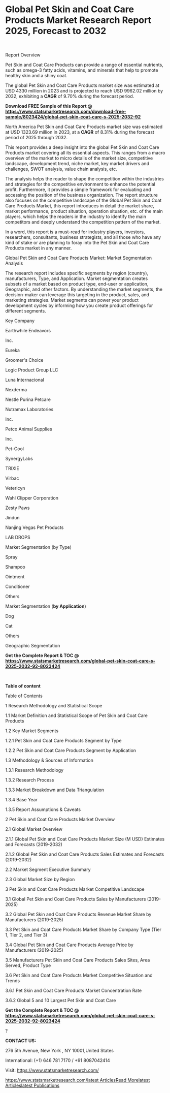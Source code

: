 <h1>Global Pet Skin and Coat Care Products Market Research Report 2025, Forecast to 2032</h1><br/><p>Report Overview</p>
 
 
 
 <p>Pet Skin and Coat Care Products can provide a range of essential nutrients, such as omega-3 fatty acids, vitamins, and minerals that help to promote healthy skin and a shiny coat.</p>
 
 
 
 <p>The global Pet Skin and Coat Care Products market size was estimated at USD 4330 million in 2023 and is projected to reach USD 9962.02 million by 2032, exhibiting a <strong>CAGR</strong> of 9.70% during the forecast period.</p>
 
 
 
 <p><strong>Download FREE Sample of this Report @ <a href="https://www.statsmarketresearch.com/download-free-sample/8023424/global-pet-skin-coat-care-s-2025-2032-92">https://www.statsmarketresearch.com/download-free-sample/8023424/global-pet-skin-coat-care-s-2025-2032-92</a></strong></p>
 
 
 
 <p>North America Pet Skin and Coat Care Products market size was estimated at USD 1323.69 million in 2023, at a <strong>CAGR</strong> of 8.31% during the forecast period of 2025 through 2032.</p>
 
 
 
 <p>This report provides a deep insight into the global Pet Skin and Coat Care Products market covering all its essential aspects. This ranges from a macro overview of the market to micro details of the market size, competitive landscape, development trend, niche market, key market drivers and challenges, SWOT analysis, value chain analysis, etc.</p>
 
 
 
 <p>The analysis helps the reader to shape the competition within the industries and strategies for the competitive environment to enhance the potential profit. Furthermore, it provides a simple framework for evaluating and accessing the position of the business organization. The report structure also focuses on the competitive landscape of the Global Pet Skin and Coat Care Products Market, this report introduces in detail the market share, market performance, product situation, operation situation, etc. of the main players, which helps the readers in the industry to identify the main competitors and deeply understand the competition pattern of the market.</p>
 
 
 
 <p>In a word, this report is a must-read for industry players, investors, researchers, consultants, business strategists, and all those who have any kind of stake or are planning to foray into the Pet Skin and Coat Care Products market in any manner.</p>
 
 
 
 <p>Global Pet Skin and Coat Care Products Market: Market Segmentation Analysis</p>
 
 
 
 <p>The research report includes specific segments by region (country), manufacturers, Type, and Application. Market segmentation creates subsets of a market based on product type, end-user or application, Geographic, and other factors. By understanding the market segments, the decision-maker can leverage this targeting in the product, sales, and marketing strategies. Market segments can power your product development cycles by informing how you create product offerings for different segments.</p>
 
 
 
 <p>Key Company</p>
 
 
 
 <p>Earthwhile Endeavors</p>
 
 
 
 <p>Inc.</p>
 
 
 
 <p>Eureka</p>
 
 
 
 <p>Groomer&#39;s Choice</p>
 
 
 
 <p>Logic Product Group LLC</p>
 
 
 
 <p>Luna Internacional</p>
 
 
 
 <p>Nexderma</p>
 
 
 
 <p>Nestle Purina Petcare</p>
 
 
 
 <p>Nutramax Laboratories</p>
 
 
 
 <p>Inc.</p>
 
 
 
 <p>Petco Animal Supplies</p>
 
 
 
 <p>Inc.</p>
 
 
 
 <p>Pet-Cool</p>
 
 
 
 <p>SynergyLabs</p>
 
 
 
 <p>TRIXIE</p>
 
 
 
 <p>Virbac</p>
 
 
 
 <p>Vetericyn</p>
 
 
 
 <p>Wahl Clipper Corporation</p>
 
 
 
 <p>Zesty Paws</p>
 
 
 
 <p>Jindun</p>
 
 
 
 <p>Nanjing Vegas Pet Products</p>
 
 
 
 <p>LAB DROPS</p>
 
 
 
 <p>Market Segmentation (by Type)</p>
 
 
 
 <p>Spray</p>
 
 
 
 <p>Shampoo</p>
 
 
 
 <p>Ointment</p>
 
 
 
 <p>Conditioner</p>
 
 
 
 <p>Others</p>
 
 
 
 <p>Market Segmentation (<strong>by Application</strong>)</p>
 
 
 
 <p>Dog</p>
 
 
 
 <p>Cat</p>
 
 
 
 <p>Others</p>
 
 
 
 <p>Geographic Segmentation</p>
 
 
 
 <div><b>Get the Complete Report & TOC @ <a href="https://www.statsmarketresearch.com/global-pet-skin-coat-care-s-2025-2032-92-8023424">https://www.statsmarketresearch.com/global-pet-skin-coat-care-s-2025-2032-92-8023424</a></b></div>
 
 
 
 <p><br />
 
 <b>Table of content</b></p>
 
 
 
 <p>Table of Contents<br />
 
 1 Research Methodology and Statistical Scope<br />
 
 1.1 Market Definition and Statistical Scope of Pet Skin and Coat Care Products<br />
 
 1.2 Key Market Segments<br />
 
 1.2.1 Pet Skin and Coat Care Products Segment by Type<br />
 
 1.2.2 Pet Skin and Coat Care Products Segment by Application<br />
 
 1.3 Methodology & Sources of Information<br />
 
 1.3.1 Research Methodology<br />
 
 1.3.2 Research Process<br />
 
 1.3.3 Market Breakdown and Data Triangulation<br />
 
 1.3.4 Base Year<br />
 
 1.3.5 Report Assumptions & Caveats<br />
 
 2 Pet Skin and Coat Care Products Market Overview<br />
 
 2.1 Global Market Overview<br />
 
 2.1.1 Global Pet Skin and Coat Care Products Market Size (M USD) Estimates and Forecasts (2019-2032)<br />
 
 2.1.2 Global Pet Skin and Coat Care Products Sales Estimates and Forecasts (2019-2032)<br />
 
 2.2 Market Segment Executive Summary<br />
 
 2.3 Global Market Size by Region<br />
 
 3 Pet Skin and Coat Care Products Market Competitive Landscape<br />
 
 3.1 Global Pet Skin and Coat Care Products Sales by Manufacturers (2019-2025)<br />
 
 3.2 Global Pet Skin and Coat Care Products Revenue Market Share by Manufacturers (2019-2025)<br />
 
 3.3 Pet Skin and Coat Care Products Market Share by Company Type (Tier 1, Tier 2, and Tier 3)<br />
 
 3.4 Global Pet Skin and Coat Care Products Average Price by Manufacturers (2019-2025)<br />
 
 3.5 Manufacturers Pet Skin and Coat Care Products Sales Sites, Area Served, Product Type<br />
 
 3.6 Pet Skin and Coat Care Products Market Competitive Situation and Trends<br />
 
 3.6.1 Pet Skin and Coat Care Products Market Concentration Rate<br />
 
 3.6.2 Global 5 and 10 Largest Pet Skin and Coat Care</p>
 
 
 
 <div><b>Get the Complete Report & TOC @ <a href="https://www.statsmarketresearch.com/global-pet-skin-coat-care-s-2025-2032-92-8023424">https://www.statsmarketresearch.com/global-pet-skin-coat-care-s-2025-2032-92-8023424</a></b></div>
 
 
 
 <p>? </p>
 
 
 
 <p><b>CONTACT US:</b><br />
 
 276 5th Avenue, New York , NY 10001,United States<br />
 
 International: (+1) 646 781 7170 / +91 8087042414<br />
 
 Visit: <a href="https://www.statsmarketresearch.com/">https://www.statsmarketresearch.com/</a><br />
 
 <a href="https://gyeongbokgung.com">https://www.statsmarketresearch.com/</a><a href="https://hallyeomaritime.com">latest Articles</a><a href="https://jingwansa.com">Read More</a><a href="https://nguoiviet.jp/">latest Articles</a><a href="https://www.intelmarketresearch.com/">latest Publications</a></p>